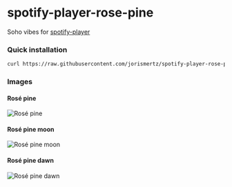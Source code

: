 # spotify-player-rose-pine
Soho vibes for [spotify-player](https://github.com/aome510/spotify-player)

### Quick installation
```bash
curl https://raw.githubusercontent.com/jorismertz/spotify-player-rose-pine/main/theme.toml >> $HOME/.config/spotify-player/theme.toml
```

### Images
#### Rosé pine
![Rosé pine](https://i.imgur.com/cgQ5lhe.png)
#### Rosé pine moon
![Rosé pine moon](https://i.imgur.com/hVGMmmv.png)
#### Rosé pine dawn
![Rosé pine dawn](https://i.imgur.com/jpSJQ7n.png)
